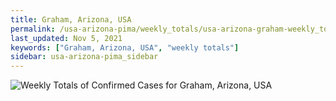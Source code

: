 ```yaml
---
title: Graham, Arizona, USA
permalink: /usa-arizona-pima/weekly_totals/usa-arizona-graham-weekly_totals.html
last_updated: Nov 5, 2021
keywords: ["Graham, Arizona, USA", "weekly totals"]
sidebar: usa-arizona-pima_sidebar
---
```


![Weekly Totals of Confirmed Cases for Graham, Arizona, USA](/covid_tracker/images/graphs/usa-arizona-graham-weekly_totals_graph.png)
